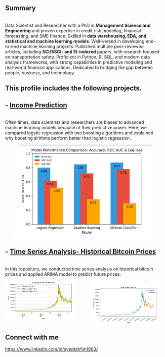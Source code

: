 ## Summary
<br>Data Scientist and Researcher with a PhD in **Management Science and Engineering** and proven expertise in credit risk modeling, financial forecasting, and SME finance. Skilled in **data warehousing, EDA, and statistical and machine learning models**. Well-versed in developing end-to-end machine learning projects. Published multiple peer-reviewed articles, including **SCI/SSCI- and EI-indexed** papers, with research focused on transportation safety. Proficient in Python, R, SQL, and modern data analysis frameworks, with strong capabilities in predictive modeling and real-world financial applications. Dedicated to bridging the gap between people, business, and technology.<br/>

## This profile includes the following projects. 
## - [Income Prediction](https://github.com/casper6020/Income-level-prediction-Adult-Dataset)
<br>Often times, data scientists and researchers are biased to advanced machine learning models because of their predictive power. Here, we compared logstic regression with two boosting algorithms and explained why boosting alrithms perform better than logistic regression.<br/>
<p align="center">
    <img src="https://github.com/casper6020/Income-level-prediction-Adult-Dataset/blob/main/Comparison_Figure.png" width="450" height="300"/>
</p>

## - [Time Series Analysis- Historical Bitcoin Prices](https://github.com/casper6020/Timeseries-Analysis-Historical-Bitcoin-Prices)
<br>In this repository, we conducted time series analysis on historical bitcoin prices and applied ARIMA model to predict future prices.<br/>

<p align="center">
    <img src="https://github.com/casper6020/Timeseries-Analysis-Historical-Bitcoin-Prices/blob/main/Exponential%20Moving%20Average.png" width="45%" alt="Image 1 Description" style="float: left; margin-right: 2%;">
    <img src="https://github.com/casper6020/Timeseries-Analysis-Historical-Bitcoin-Prices/blob/main/time_series_forecast.png" width="45%" alt="Image 2 Description" style="float: right; margin-left: 2%;">
</p>
<br clear="all" />

## Connect with me
https://www.linkedin.com/in/syedtahfim1963/
